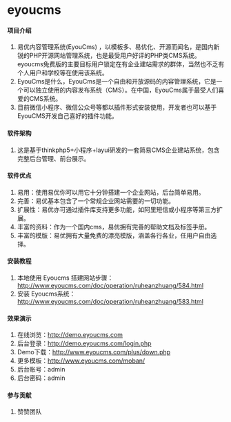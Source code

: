 # eyoucms

#### 项目介绍
1. 易优内容管理系统(EyouCms) ，以模板多、易优化、开源而闻名，是国内新锐的PHP开源网站管理系统，也是最受用户好评的PHP类CMS系统。eyoucms免费版的主要目标用户锁定在有企业建站需求的群体，当然也不乏有个人用户和学校等在使用该系统。
2. EyouCms是什么，EyouCms是一个自由和开放源码的内容管理系统，它是一个可以独立使用的内容发布系统（CMS）。在中国，EyouCms属于最受人们喜爱的CMS系统。
3. 目前微信小程序、微信公众号等都以插件形式安装使用，开发者也可以基于EyouCMS开发自己喜好的插件功能。

#### 软件架构
1. 这是基于thinkphp5+小程序+layui研发的一套简易CMS企业建站系统，包含完整后台管理、前台展示。

#### 软件优点
1. 易用：使用易优你可以用它十分钟搭建一个企业网站，后台简单易用。
2. 完善：易优基本包含了一个常规企业网站需要的一切功能。
3. 扩展性：易优亦可通过插件库支持更多功能，如阿里短信或小程序等第三方扩展。
4. 丰富的资料：作为一个国内cms，易优拥有完善的帮助文档及标签手册。
5. 丰富的模版：易优拥有大量免费的漂亮模版，涵盖各行各业，任用户自由选择。

#### 安装教程

1. 本地使用 Eyoucms 搭建网站步骤：http://www.eyoucms.com/doc/operation/ruheanzhuang/584.html
2. 安装 Eyoucms系统：http://www.eyoucms.com/doc/operation/ruheanzhuang/583.html

#### 效果演示

1. 在线浏览：http://demo.eyoucms.com
2. 后台登录：http://demo.eyoucms.com/login.php
3. Demo下载：http://www.eyoucms.com/plus/down.php
4. 更多模板：http://www.eyoucms.com/moban/
5. 后台账号：admin
6. 后台密码：admin

#### 参与贡献

1. 赞赞团队